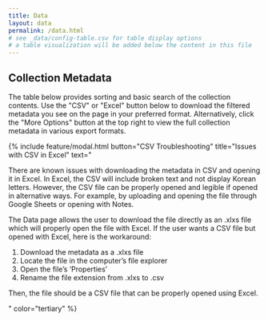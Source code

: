```yaml
---
title: Data
layout: data
permalink: /data.html
# see _data/config-table.csv for table display options
# a table visualization will be added below the content in this file
---
```


## Collection Metadata

The table below provides sorting and basic search of the collection contents. 
Use the "CSV" or "Excel" button below to download the filtered metadata you see on the page in your preferred format. 
Alternatively, click the "More Options" button at the top right to view the full collection metadata in various export formats. 

{% include feature/modal.html button="CSV Troubleshooting" title="Issues with CSV in Excel" text="
<p>There are known issues with downloading the metadata in CSV and opening it in Excel. In Excel, the CSV will include broken text and not display Korean letters. However, the CSV file can be properly opened and legible if opened in alternative ways. For example, by uploading and opening the file through Google Sheets or opening with Notes. </p>
<p>The Data page allows the user to download the file directly as an .xlxs file which will properly open the file with Excel. If the user wants a CSV file but opened with Excel, here is the workaround:</p>

1.	Download the metadata as a .xlxs file
2.	Locate the file in the computer’s file explorer
3.	Open the file’s ‘Properties’
4.	Rename the file extension from .xlxs to .csv

<p>Then, the file should be a CSV file that can be properly opened using Excel.</p>" color="tertiary" %}
